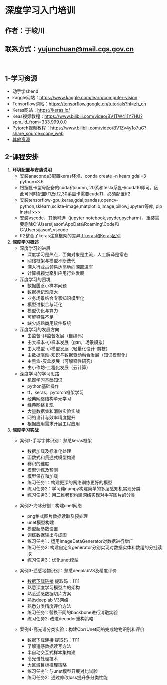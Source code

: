 # **深度学习入门培训**

## 作者：于峻川
## 联系方式：yujunchuan@mail.cgs.gov.cn
<br/>

## **1\-学习资源**

* 动手学shend
* kaggle网站：https://www.kaggle.com/learn/computer-vision
* Tensorflow网站：https://tensorflow.google.cn/tutorials?hl=zh_cn
* Keras网站：https://keras.io/
* Keas视频教程：https://www.bilibili.com/video/BV1TW411Y7HU?spm_id_from=333.999.0.0
* Pytorch视频教程：https://www.bilibili.com/video/BV1Zv4y1o7uG?share_source=copy_web
* [其他资源](https://blog.csdn.net/Datawhale/article/details/104509347)

## **2\-课程安排**

1. **环境配置与安装说明**
    * 安装anaconda3配置keras环境，conda create \-n kears gdal=3 python=3.6
    * 根据显卡型号配备的cuda和cudnn, 20系和tesla系显卡cuda10即可，因此可同时配置tf1及tf2,30系显卡需要cuda11，必须配置tf2
    * 安装tensorflow\-gpu,keras,gdal,pandas,opencv\-python,sklearn,scikte\-image,matplotlib,Image,pillow,jupyterr等库, pip instal ×××
    * 安装vscode，其他可选（jupyter notebook,spyder,pycharm），重装需要删除C:\\Users\\jason\\AppData\\Roaming\\Code和C:\\Users\\jason\\.vscode
    * tf2整合了keras注意框架的差异[tf.keras和Keras区别](https://blog.csdn.net/weixin_40920183/article/details/106718229)
2. **深度学习概述**
    * 深度学习的进展
        * 深度学习是热点，面向对象是主流，人工解译是常态
        * 网络框架与模型不断迭代
        * 深入行业占领易达高地向深部进军
        * 计算机视觉牵引应用行业发展
    * 深度学习的困境
        * 数据匮乏小样本问题
        * 数据标记难度大
        * 业务场景结合专家知识模型化
        * 模型过拟合与泛化
        * 模型优化与算力
        * 可解释性不足
        * 缺少成熟商用软件系统
    * 深度学习的发展方向
        * 由监督\-非监督发展（自编码）
        * 由大样本\-小样本发展（gan，场景模拟）
        * 由大模型\-小模型发展（轻量化设计\-剪枝）
        * 由数据驱动\-知识与数据驱动融合发展（知识模型化）
        * 由黑盒\-灰盒发展（可解释性研究）
        * 由小作坊\-工程化发展（云计算）
    * 深度学习的学习思路
        * 机器学习基础知识
        * python基础操作
        * tf，keras，pytorch框架学习
        * 经典网络结构单元学习
        * 经典网络复现
        * 大量数据集和消融实验实战
        * 网络设计与效率精度提升
        * 根据应用需求开展工程应用
3. **深度学习实战**
    * 案例1\-手写字体识别：熟悉keras框架
        * 数据加载及标准化处理
        * 函数式和贯通式模型构建
        * 卷积的维度
        * 模型训练及预测
        * 模型保存和加载
        * 练习任务1：构建更深的网络训练更好的模型
        * 练习任务2：学习纯numpy构建简单的多层感知机实现分类
        * 练习任务3：用二维卷积构建网络实现对手写图片的分类
    * 案例2\-海冰分割：构建unet网络
        * png格式图片数据读取及预处理
        * unet模型构建
        * 模型超参数设置
        * 训练数据输出与成图
        * 练习任务1：运用ImageDataGenerator对数据进行增广
        * 练习任务2: 构建自定义generator分别实现对数据实体和数组的分批读取
        * 练习任务3：优化unet模型
    * 案例3\-遥感地物识别：熟悉deeplabV3及精度评价
        * [数据下载链接](https://pan.baidu.com/s/1dHK5-5-tMGPeSCGJqR0YqA) 提取码：1111
        * 熟悉深度学习模型库的架构
        * 熟悉遥感数据切片方案
        * 熟悉deeplab V3网络
        * 熟悉分类精度评价方法
        * 练习任务1: 替换不同的backbone进行消融实验
        * 练习任务2: 改进decoder重构策略

    * 案例4\-高光谱分类实验：构建CbrrUnet网络完成地物识别和评价
        * [数据下载连接](https://pan.baidu.com/s/1kMQaOBVUHyVNC8HOg_XucQ) 提取码：1111
        * 了解遥感数据读写方法
        * 半自动交互式样本集构建
        * 高光谱处理技术
        * 大区域目标推理策略
        * 练习任务1: 与unet模型开展对比试验
        * 练习任务2:  通过修改loss提升多分类性能
